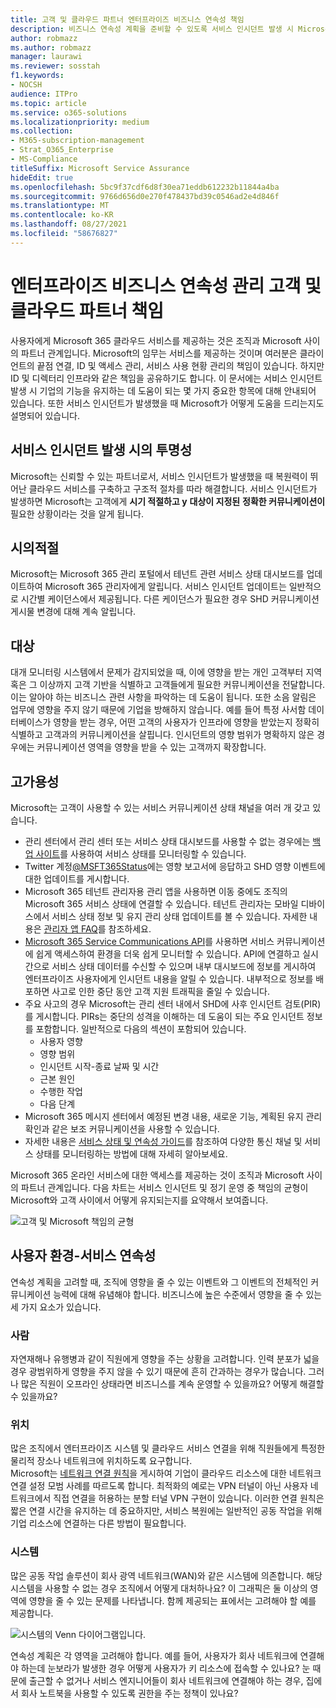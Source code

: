 ```yaml
---
title: 고객 및 클라우드 파트너 엔터프라이즈 비즈니스 연속성 책임
description: 비즈니스 연속성 계획을 준비할 수 있도록 서비스 인시던트 발생 시 Microsoft가 수행하는 작업을 이해합니다.
author: robmazz
ms.author: robmazz
manager: laurawi
ms.reviewer: sosstah
f1.keywords:
- NOCSH
audience: ITPro
ms.topic: article
ms.service: o365-solutions
ms.localizationpriority: medium
ms.collection:
- M365-subscription-management
- Strat_O365_Enterprise
- MS-Compliance
titleSuffix: Microsoft Service Assurance
hideEdit: true
ms.openlocfilehash: 5bc9f37cdf6d8f30ea71eddb612232b11844a4ba
ms.sourcegitcommit: 9766d656d0e270f478437bd39c0546ad2e4d846f
ms.translationtype: MT
ms.contentlocale: ko-KR
ms.lasthandoff: 08/27/2021
ms.locfileid: "58676827"
---
```

# <a name="enterprise-business-continuity-management-customer-and-cloud-partner-responsibilities"></a>엔터프라이즈 비즈니스 연속성 관리 고객 및 클라우드 파트너 책임

사용자에게 Microsoft 365 클라우드 서비스를 제공하는 것은 조직과 Microsoft 사이의 파트너 관계입니다. Microsoft의 임무는 서비스를 제공하는 것이며 여러분은 클라이언트의 끝점 연결, ID 및 액세스 관리, 서비스 사용 현황 관리의 책임이 있습니다. 하지만 ID 및 디렉터리 인프라와 같은 책임을 공유하기도 합니다. 이 문서에는 서비스 인시던트 발생 시 기업의 기능을 유지하는 데 도움이 되는 몇 가지 중요한 항목에 대해 안내되어 있습니다. 또한 서비스 인시던트가 발생했을 때 Microsoft가 어떻게 도움을 드리는지도 설명되어 있습니다.

## <a name="transparency-during-service-incidents"></a>서비스 인시던트 발생 시의 투명성

Microsoft는 신뢰할 수 있는 파트너로서, 서비스 인시던트가 발생했을 때 복원력이 뛰어난 클라우드 서비스를 구축하고 구조적 절차를 따라 해결합니다. 서비스 인시던트가 발생하면 Microsoft는 고객에게 **시기 적절하고 y** **대상이 지정된** **정확한 커뮤니케이션이** 필요한 상황이라는 것을 알게 됩니다.

## <a name="timely"></a>시의적절

Microsoft는 Microsoft 365 관리 포털에서 테넌트 관련 서비스 상태 대시보드를 업데이트하여 Microsoft 365 관리자에게 알립니다. 서비스 인시던트 업데이트는 일반적으로 시간별 케이던스에서 제공됩니다. 다른 케이던스가 필요한 경우 SHD 커뮤니케이션 게시물 변경에 대해 계속 알립니다.

## <a name="targeted"></a>대상

대개 모니터링 시스템에서 문제가 감지되었을 때, 이에 영향을 받는 개인 고객부터 지역 혹은 그 이상까지 고객 기반을 식별하고 고객들에게 필요한 커뮤니케이션을 전달합니다. 이는 알아야 하는 비즈니스 관련 사항을 파악하는 데 도움이 됩니다. 또한 소음 알림은 업무에 영향을 주지 않기 때문에 기업을 방해하지 않습니다. 예를 들어 특정 사서함 데이터베이스가 영향을 받는 경우, 어떤 고객의 사용자가 인프라에 영향을 받았는지 정확히 식별하고 고객과의 커뮤니케이션을 살핍니다. 인시던트의 영향 범위가 명확하지 않은 경우에는 커뮤니케이션 영역을 영향을 받을 수 있는 고객까지 확장합니다.

## <a name="highly-available"></a>고가용성

Microsoft는 고객이 사용할 수 있는 서비스 커뮤니케이션 상태 채널을 여러 개 갖고 있습니다.

- 관리 센터에서 관리 센터 또는 서비스 상태 대시보드를 사용할 수 없는 경우에는 [백업 사이트](https://status.office365.com/)를 사용하여 서비스 상태를 모니터링할 수 있습니다.
- Twitter 계정[@MSFT365Status](https://twitter.com/msft365status?lang=en)에는 영향 보고서에 응답하고 SHD 영향 이벤트에 대한 업데이트를 게시합니다.
- Microsoft 365 테넌트 관리자용 관리 앱을 사용하면 이동 중에도 조직의 Microsoft 365 서비스 상태에 연결할 수 있습니다. 테넌트 관리자는 모바일 디바이스에서 서비스 상태 정보 및 유지 관리 상태 업데이트를 볼 수 있습니다. 자세한 내용은 [관리자 앱 FAQ](/office365/admin/admin-overview/admin-mobile-app)를 참조하세요.
- [Microsoft 365 Service Communications API](/office365/servicedescriptions/office-365-platform-service-description/service-health-and-continuity#office-365-service-communications-api)를 사용하면 서비스 커뮤니케이션에 쉽게 액세스하여 환경을 더욱 쉽게 모니터할 수 있습니다. API에 연결하고 실시간으로 서비스 상태 데이터를 수신할 수 있으며 내부 대시보드에 정보를 게시하여 엔터프라이즈 사용자에게 인시던트 내용을 알릴 수 있습니다. 내부적으로 정보를 배포하면 사고로 인한 중단 동안 고객 지원 트래픽을 줄일 수 있습니다.
- 주요 사고의 경우 Microsoft는 관리 센터 내에서 SHD에 사후 인시던트 검토(PIR)를 게시합니다. PIRs는 중단의 성격을 이해하는 데 도움이 되는 주요 인시던트 정보를 포함합니다. 일반적으로 다음의 섹션이 포함되어 있습니다.
    - 사용자 영향
    - 영향 범위
    - 인시던트 시작-종료 날짜 및 시간
    - 근본 원인
    - 수행한 작업
    - 다음 단계
- Microsoft 365 메시지 센터에서 예정된 변경 내용, 새로운 기능, 계획된 유지 관리 확인과 같은 보조 커뮤니케이션을 사용할 수 있습니다.
- 자세한 내용은 [서비스 상태 및 연속성 가이드](/office365/servicedescriptions/office-365-platform-service-description/service-health-and-continuity)를 참조하여 다양한 통신 채널 및 서비스 상태를 모니터링하는 방법에 대해 자세히 알아보세요.

Microsoft 365 온라인 서비스에 대한 액세스를 제공하는 것이 조직과 Microsoft 사이의 파트너 관계입니다. 다음 차트는 서비스 인시던트 및 정기 운영 중 책임의 균형이 Microsoft와 고객 사이에서 어떻게 유지되는지를 요약해서 보여줍니다.

![고객 및 Microsoft 책임의 균형](../media/responsibilities.png)

## <a name="your-environment---service-continuity"></a>사용자 환경-서비스 연속성

연속성 계획을 고려할 때, 조직에 영향을 줄 수 있는 이벤트와 그 이벤트의 전체적인 커뮤니케이션 능력에 대해 유념해야 합니다. 비즈니스에 높은 수준에서 영향을 줄 수 있는 세 가지 요소가 있습니다.

### <a name="people"></a>사람

자연재해나 유행병과 같이 직원에게 영향을 주는 상황을 고려합니다. 인력 분포가 넓을 경우 광범위하게 영향을 주지 않을 수 있기 때문에 흔히 간과하는 경우가 많습니다. 그러나 많은 직원이 오프라인 상태라면 비즈니스를 계속 운영할 수 있을까요? 어떻게 해결할 수 있을까요?

### <a name="location"></a>위치

많은 조직에서 엔터프라이즈 시스템 및 클라우드 서비스 연결을 위해 직원들에게 특정한 물리적 장소나 네트워크에 위치하도록 요구합니다.  
Microsoft는 [네트워크 연결 원칙](/microsoft-365/enterprise/microsoft-365-network-connectivity-principles)을 게시하여 기업이 클라우드 리소스에 대한 네트워크 연결 설정 모범 사례를 따르도록 합니다. 최적화의 예로는 VPN 터널이 아닌 사용자 네트워크에서 직접 연결을 허용하는 분할 터널 VPN 구현이 있습니다.  이러한 연결 원칙은 짧은 연결 시간을 유지하는 데 중요하지만, 서비스 복원에는 일반적인 공동 작업을 위해 기업 리소스에 연결하는 다른 방법이 필요합니다.

### <a name="systems"></a>시스템

많은 공동 작업 솔루션이 회사 광역 네트워크(WAN)와 같은 시스템에 의존합니다. 해당 시스템을 사용할 수 없는 경우 조직에서 어떻게 대처하나요?
이 그래픽은 둘 이상의 영역에 영향을 줄 수 있는 문제를 나타냅니다. 함께 제공되는 표에서는 고려해야 할 예를 제공합니다.

![시스템의 Venn 다이어그램입니다.](../media/venn-diagram.png)

연속성 계획은 각 영역을 고려해야 합니다. 예를 들어, 사용자가 회사 네트워크에 연결해야 하는데 눈보라가 발생한 경우 어떻게 사용자가 키 리소스에 접속할 수 있나요? 눈 때문에 출근할 수 없거나 서비스 엔지니어들이 회사 네트워크에 연결해야 하는 경우, 집에서 회사 노트북을 사용할 수 있도록 권한을 주는 정책이 있나요?
